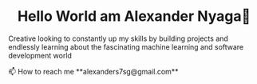 <h1 align="center">Hello World am Alexander Nyaga👋</h1>
<p>Creative looking to constantly up my skills by building projects and endlessly learning about the fascinating machine learning and software development world</p>
 📫 How to reach me **alexanders7sg@gmail.com**

